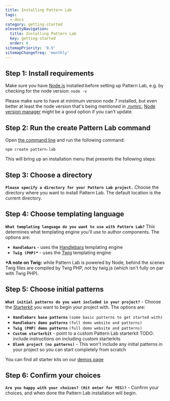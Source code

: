 ```yaml
---
title: Installing Pattern Lab
tags:
  - docs
category: getting-started
eleventyNavigation:
  title: Installing Pattern Lab
  key: getting-started
  order: 0
sitemapPriority: '0.9'
sitemapChangefreq: 'monthly'
---
```


## Step 1: Install requirements

Make sure you have [Node.js](https://nodejs.org/en/download/) installed before setting up Pattern Lab, e.g. by checking for the node version: `node -v`

Please make sure to have at minimum version node 7 installed, but even better at least the node version that's being mentioned in [.nvmrc](https://github.com/pattern-lab/patternlab-node/blob/dev/); [Node version manager](https://github.com/nvm-sh/nvm) might be a good option if you can't update.

## Step 2: Run the create Pattern Lab command

Open [the command line](https://tutorial.djangogirls.org/en/intro_to_command_line/) and run the following command:

```
npm create pattern-lab
```

This will bring up an installation menu that presents the following steps:

## Step 3: Choose a directory

**`Please specify a directory for your Pattern Lab project.`** Choose the directory where you want to install Pattern Lab. The default location is the current directory.

## Step 4: Choose templating language

**`What templating language do you want to use with Pattern Lab?`** This determines what templating engine you'll use to author components. The options are:

- **`Handlebars`** - uses the [Handlebars](https://handlebarsjs.com/) templating engine
- **`Twig (PHP)*`** - uses the [Twig](https://twig.symfony.com/) templating engine

**\*A note on Twig:** while Pattern Lab is powered by Node, behind the scenes Twig files are compiled by Twig PHP, _not_ by twig.js (which isn't fully on par with Twig PHP).

## Step 5: Choose initial patterns

**`What initial patterns do you want included in your project?`** - Choose the <a href="/docs/starterkits/">Starterkit</a> you want to begin your project with. The options are:

- **`Handlebars base patterns`** `(some basic patterns to get started with)`
- **`Handlebars demo patterns`** `(full demo website and patterns)`
- **`Twig (PHP) demo patterns`** `(full demo website and patterns)`
- **`Custom starterkit`** - point to a custom Pattern Lab starterkit TODO: include instructions on including custom starterkits
- **`Blank project (no patterns)`** - This won't include any initial patterns in your project so you can start completely from scratch

You can find all starter kits on our [demos page](/demos/)

## Step 6: Confirm your choices

**`Are you happy with your choices? (Hit enter for YES)?`** - Confirm your choices, and when done the Pattern Lab installation will begin.

